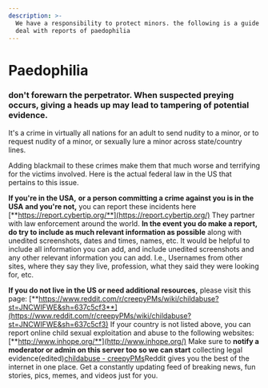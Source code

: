 ```yaml
---
description: >-
  We have a responsibility to protect minors. the following is a guide on how to
  deal with reports of paedophilia
---
```


# Paedophilia

### don't forewarn the perpetrator. When suspected preying occurs, giving a heads up may lead to tampering of potential evidence. 

It's a crime in virtually all nations for an adult to send nudity to a minor, or to request nudity of a minor, or sexually lure a minor across state/country lines. 

Adding blackmail to these crimes make them that much worse and terrifying for the victims involved. Here is the actual federal law in the US that pertains to this issue.

 **If you're in the USA,** **or a person committing a crime against you is in the USA** **and you're not,** you can report these incidents here  [**https://report.cybertip.org/**](https://report.cybertip.org/)  They partner with law enforcement around the world. **In the event you do make a report, do try to include as much relevant information as possible** along with unedited screenshots, dates and times, names, etc. It would be helpful to include all information you can add, and include unedited screenshots and any other relevant information you can add. I.e., Usernames from other sites, where they say they live, profession, what they said they were looking for, etc.

 **If you do not live in the US or need additional resources,** please visit this page: [**https://www.reddit.com/r/creepyPMs/wiki/childabuse?st=JNCWIFWE&sh=637c5cf3**](https://www.reddit.com/r/creepyPMs/wiki/childabuse?st=JNCWIFWE&sh=637c5cf3) If your country is not listed above, you can report online child sexual exploitation and abuse to the following websites: [**http://www.inhope.org/**](http://www.inhope.org/) Make sure to **notify a moderator or admin on this server too so we can start** collecting legal evidence\(edited\)[childabuse - creepyPMs](https://www.reddit.com/r/creepyPMs/wiki/childabuse?st=JNCWIFWE&sh=637c5cf3**)Reddit gives you the best of the internet in one place. Get a constantly updating feed of breaking news, fun stories, pics, memes, and videos just for you. 



